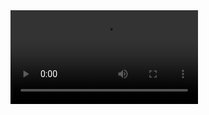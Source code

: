 <!DOCTYPE html>
<html>
 <body>
  <video src = "C:\Users\PC\Cloudike\media\deng.mp4" autoplay controls>
   </video>
 </body>
 
 </html>

